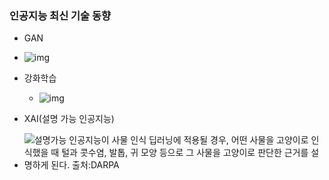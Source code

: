 ### 인공지능 최신 기술 동향

* GAN
* ![img](http://www.agilesoda.com/resources/ecoletree/img/kr/home/imgAiTrand03.png)

* 강화학습 
  * ![img](http://www.agilesoda.com/resources/ecoletree/img/kr/home/imgAiTrand01.png)
*  XAI(설명 가능 인공지능)
  * ![설명가능 인공지능이 사물 인식 딥러닝에 적용될 경우, 어떤 사물을 고양이로 인식했을 때 털과 콧수염, 발톱, 귀 모양 등으로 그 사물을 고양이로 판단한 근거를 설명하게 된다.  출처:DARPA](http://img.khan.co.kr/news/2018/02/18/l_2018021801002169100179382.jpg)



